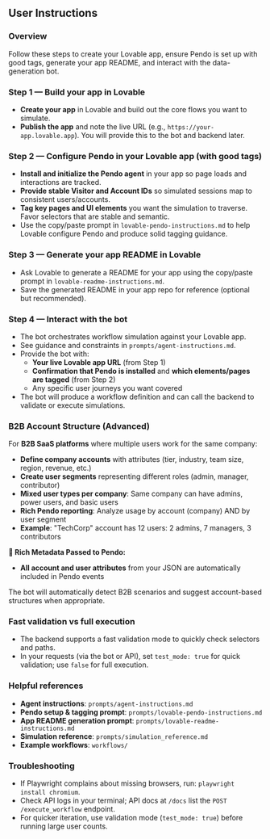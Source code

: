 ## User Instructions

### Overview
Follow these steps to create your Lovable app, ensure Pendo is set up with good tags, generate your app README, and interact with the data-generation bot.

### Step 1 — Build your app in Lovable
- **Create your app** in Lovable and build out the core flows you want to simulate.
- **Publish the app** and note the live URL (e.g., `https://your-app.lovable.app`). You will provide this to the bot and backend later.

### Step 2 — Configure Pendo in your Lovable app (with good tags)
- **Install and initialize the Pendo agent** in your app so page loads and interactions are tracked.
- **Provide stable Visitor and Account IDs** so simulated sessions map to consistent users/accounts.
- **Tag key pages and UI elements** you want the simulation to traverse. Favor selectors that are stable and semantic.
- Use the copy/paste prompt in `lovable-pendo-instructions.md` to help Lovable configure Pendo and produce solid tagging guidance.

### Step 3 — Generate your app README in Lovable
- Ask Lovable to generate a README for your app using the copy/paste prompt in `lovable-readme-instructions.md`.
- Save the generated README in your app repo for reference (optional but recommended).


### Step 4 — Interact with the bot
- The bot orchestrates workflow simulation against your Lovable app.
- See guidance and constraints in `prompts/agent-instructions.md`.
- Provide the bot with:
  - **Your live Lovable app URL** (from Step 1)
  - **Confirmation that Pendo is installed** and **which elements/pages are tagged** (from Step 2)
  - Any specific user journeys you want covered
- The bot will produce a workflow definition and can call the backend to validate or execute simulations.

### B2B Account Structure (Advanced)
For **B2B SaaS platforms** where multiple users work for the same company:
- **Define company accounts** with attributes (tier, industry, team size, region, revenue, etc.)
- **Create user segments** representing different roles (admin, manager, contributor) 
- **Mixed user types per company**: Same company can have admins, power users, and basic users
- **Rich Pendo reporting**: Analyze usage by account (company) AND by user segment
- **Example**: "TechCorp" account has 12 users: 2 admins, 7 managers, 3 contributors

**🎯 Rich Metadata Passed to Pendo:**
- **All account and user attributes** from your JSON are automatically included in Pendo events

The bot will automatically detect B2B scenarios and suggest account-based structures when appropriate.

### Fast validation vs full execution
- The backend supports a fast validation mode to quickly check selectors and paths.
- In your requests (via the bot or API), set `test_mode: true` for quick validation; use `false` for full execution.

### Helpful references
- **Agent instructions**: `prompts/agent-instructions.md`
- **Pendo setup & tagging prompt**: `prompts/lovable-pendo-instructions.md`
- **App README generation prompt**: `prompts/lovable-readme-instructions.md`
- **Simulation reference**: `prompts/simulation_reference.md`
- **Example workflows**: `workflows/`

### Troubleshooting
- If Playwright complains about missing browsers, run: `playwright install chromium`.
- Check API logs in your terminal; API docs at `/docs` list the `POST /execute_workflow` endpoint.
- For quicker iteration, use validation mode (`test_mode: true`) before running large user counts. 